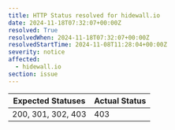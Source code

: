 ```yaml
---
title: HTTP Status resolved for hidewall.io
date: 2024-11-18T07:32:07+00:00Z
resolved: True
resolvedWhen: 2024-11-18T07:32:07+00:00Z
resolvedStartTime: 2024-11-08T11:28:04+00:00Z
severity: notice
affected:
  - hidewall.io
section: issue
---
```


| Expected Statuses | Actual Status  |
|-------------------|----------------|
| 200, 301, 302, 403 | 403 |
